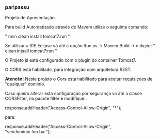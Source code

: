 ### paripassu ##

Projeto de Apresentação.

Para build Automatizado através do Mavem utilize o seguinte comando:

 " mvn clean install tomcat7:run " <p/>
Se utilizar a IDE Eclipse vá até a opção  Run as -> Mavem Build -> e digite:  " clean intsall tomcat7:run " 


O Projeto já está configurado com o plugin do container Tomcat7.

O CORS está habilitado, para integração com arquitetura REST.

<b>Atencão:</b> 
Neste projeto o Cors esta habilitado para aceitar requisiçoes de "qualquer" dominio. <p/>
Caso queira alterar esta configuração por segurança va até a classe CORSFilter,
no pacote filter e modifique : <p/>
response.addHeader("Access-Control-Allow-Origin", "*"); <p/>
para: <p/>
response.addHeader("Access-Control-Allow-Origin", "seudominio.foo.bar");




